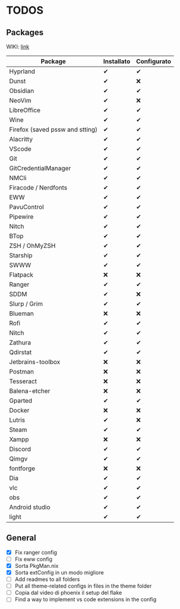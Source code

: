 # TODOS

## Packages

WIKI: [link](https://wiki.nixos.org/wiki/PostgreSQL)

| Package | Installato | Configurato |
| --- | --- | --- |
| Hyprland | ✔ | ✔ |
| Dunst | ✔ | ❌ |
| Obsidian | ✔ | ✔ |
| NeoVim | ✔ | ❌ |
| LibreOffice | ✔ | ✔ |
| Wine | ✔ | ✔ |
| Firefox (saved pssw and stting) | ✔ | ✔ |
| Alacritty | ✔ | ✔ |
| VScode | ✔ | ✔ |
| Git | ✔ | ✔ |
| GitCredentialManager | ✔ | ✔ |
| NMCli | ✔ | ✔ |
| Firacode / Nerdfonts | ✔ | ✔ |
| EWW | ✔ | ✔ |
| PavuControl | ✔ | ✔ |
| Pipewire | ✔ | ✔ |
| Nitch | ✔ | ✔ |
| BTop | ✔ | ✔ |
| ZSH / OhMyZSH | ✔ | ✔ |
| Starship | ✔ | ✔ |
| SWWW | ✔ | ✔ |
| Flatpack | ❌ | ❌ |
| Ranger | ✔ | ✔ |
| SDDM | ✔ | ❌ |
| Slurp / Grim | ✔ | ✔ |
| Blueman | ❌ | ❌ |
| Rofi | ✔ | ✔ |
| Nitch | ✔ | ✔ |
| Zathura | ✔ | ✔ |
| Qdirstat | ✔ | ✔ |
| Jetbrains-toolbox | ❌ | ❌ |
| Postman | ❌ | ❌ |
| Tesseract | ❌ | ❌ |
| Balena-etcher | ❌ | ❌ |
| Gparted | ✔ | ✔ |
| Docker | ❌ | ❌ |
| Lutris | ✔ | ❌ |
| Steam | ✔ | ✔ |
| Xampp | ❌ | ❌ |
| Discord | ✔ | ✔ |
| Qimgv | ✔ | ✔ |
| fontforge | ❌ | ❌ |
| Dia | ✔ | ✔ |
| vlc | ✔ | ✔ |
| obs | ✔ | ✔ |
| Android studio | ✔ | ✔ |
| light | ✔ | ✔ |

## General

- [x] Fix ranger config
- [ ] Fix eww config
- [x] Sorta PkgMan.nix 
- [x] Sorta extConfig in un modo migliore
- [ ] Add readmes to all folders
- [ ] Put all theme-related configs in files in the theme folder    
- [ ] Copia dal video di phoenix il setup del flake
- [ ] Find a way to implement vs code extensions in the config